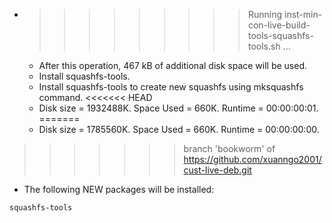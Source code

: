 * >>>>>>>>> Running inst-min-con-live-build-tools-squashfs-tools.sh ...
  * After this operation, 467 kB of additional disk space will be used.
  * Install squashfs-tools.
  * Install squashfs-tools to create new squashfs using mksquashfs command.
<<<<<<< HEAD
  * Disk size = 1932488K. Space Used = 660K. Runtime = 00:00:00:01.
=======
  * Disk size = 1785560K. Space Used = 660K. Runtime = 00:00:00:00.
>>>>>>> branch 'bookworm' of https://github.com/xuanngo2001/cust-live-deb.git
  * The following NEW packages will be installed:
  ```bash
squashfs-tools
  ```
